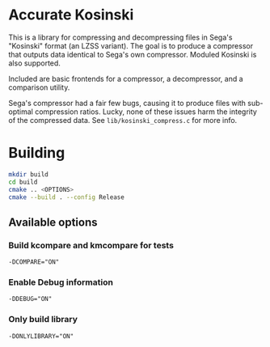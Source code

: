 # Accurate Kosinski
This is a library for compressing and decompressing files in Sega's "Kosinski"
format (an LZSS variant). The goal is to produce a compressor that outputs data
identical to Sega's own compressor. Moduled Kosinski is also supported.

Included are basic frontends for a compressor, a decompressor, and a comparison
utility.

Sega's compressor had a fair few bugs, causing it to produce files with
sub-optimal compression ratios. Lucky, none of these issues harm the integrity
of the compressed data. See `lib/kosinski_compress.c` for more info.

# Building
```bash
mkdir build
cd build
cmake .. <OPTIONS>
cmake --build . --config Release
```
## Available options
### Build kcompare and kmcompare for tests
```-DCOMPARE="ON"```

### Enable Debug information
```-DDEBUG="ON"```

### Only build library
```-DONLYLIBRARY="ON"```